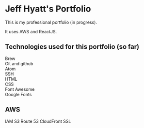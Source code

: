 # Jeff Hyatt's Portfolio

This is my professional portfolio (in progress).

It uses AWS and ReactJS.

## Technologies used for this portfolio (so far)

Brew  
Git and github  
Atom  
SSH  
HTML    
CSS  
Font Awesome  
Google Fonts  

AWS
----
IAM
S3
Route 53
CloudFront
SSL
